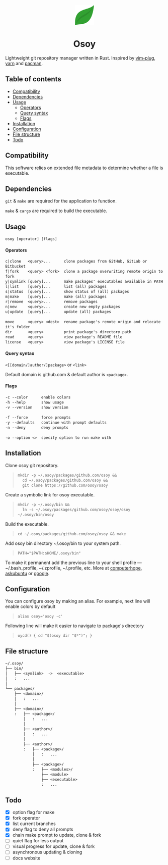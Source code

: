 <p align='center'>
  <img alt='logo' src='./logo.svg' height="64" />
</p>
<h1 align='center'>Osoy</h1>

Lightweight git repository manager written in Rust.
Inspired by
<a href='https://github.com/junegunn/vim-plug' />vim-plug</a>,
<a href='https://github.com/yarnpkg/yarn' />yarn</a> and
<a href='https://wiki.archlinux.org/index.php/Pacman' />pacman</a>.

## Table of contents

- [Compatibility](#Compatibility)
- [Dependencies](#Dependencies)
- [Usage](#Usage)
  - [Operators](#Operators)
  - [Query syntax](#Query-syntax)
  - [Flags](#Flags)
- [Installation](#Installation)
- [Configuration](#Configuration)
- [File structure](#File-structure)
- [Todo](#Todo)

## Compatibility

This software relies on extended file metadata to determine whether a file is executable.

## Dependencies

`git` & `make` are required for the application to function.

`make` & `cargo` are required to build the executable.

## Usage

    osoy [operator] [flags]

#### Operators

    c|clone   <query>...      clone packages from GitHub, GitLab or Bitbucket
    f|fork    <query> <fork>  clone a package overwriting remote origin to fork
    y|symlink [query]...      make packages' executables available in PATH
    l|list    [query]...      list (all) packages
    s|status  [query]...      show status of (all) packages
    m|make    [query]...      make (all) packages
    r|remove  <query>...      remove packages
    n|new     <query>...      create new empty packages
    u|update  [query]...      update (all) packages

    move      <query> <dest>  rename package's remote origin and relocate it's folder
    dir       <query>         print package's directory path
    read      <query>         view package's README file
    license   <query>         view package's LICENSE file

#### Query syntax

`<[[domain/]author/]package>` or `<link>`

Default domain is github.com & default author is `<package>`.

#### Flags

    -c --color      enable colors
    -h --help       show usage
    -v --version    show version

    -f --force      force prompts
    -y --defaults   continue with prompt defaults
    -n --deny       deny prompts

    -o --option <>  specify option to run make with

## Installation

Clone osoy git repository.

>     mkdir -p ~/.osoy/packages/github.com/osoy &&
>       cd ~/.osoy/packages/github.com/osoy &&
>       git clone https://github.com/osoy/osoy

Create a symbolic link for osoy executable.

>     mkdir -p ~/.osoy/bin &&
>       ln -s ~/.osoy/packages/github.com/osoy/osoy/osoy ~/.osoy/bin/osoy

Build the executable.

>     cd ~/.osoy/packages/github.com/osoy/osoy && make

Add osoy bin directory ~/.osoy/bin to your system path.

>     PATH="$PATH:$HOME/.osoy/bin"

To make it permanent add the previous line to your shell profile — ~/.bash_profile, ~/.zprofile, ~/.profile, etc.
More at
<a href='https://www.computerhope.com/issues/ch001647.htm'>computerhope</a>,
<a href='https://askubuntu.com/questions/60218/how-to-add-a-directory-to-the-path'>askubuntu</a> or
<a href='https://www.google.com/?q=add+directory+to+path'>google</a>.

## Configuration

You can configure osoy by making an alias.
For example, next line will enable colors by default

>     alias osoy='osoy -c'

Following line will make it easier to navigate to package's directory

>     oycd() { cd "$(osoy dir "$*")"; }

## File structure

    ~/.osoy/
    ├── bin/
    │   ├── <symlink>  ->  <executable>
    │   :   ...
    │
    └── packages/
        ├── <domain>/
        │   :   ...
        │
        ├── <domain>/
        :   ├── <package>/
            │   :   ...
            │
            ├── <author>/
            │   :   ...
            │
            ├── <author>/
            :   ├── <package>/
                │   :   ...
                │
                ├── <package>/
                :   ├── <modules>/
                    ├── <module>
                    ├── <executable>
                    :   ...

## Todo

- [x] option flag for make
- [x] fork operator
- [x] list current branches
- [x] deny flag to deny all prompts
- [x] chain make prompt to update, clone & fork
- [ ] quiet flag for less output
- [ ] visual progress for update, clone & fork
- [ ] asynchronous updating & cloning
- [ ] docs website
